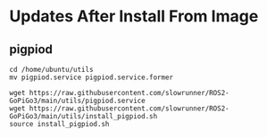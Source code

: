 # Updates After Install From Image

## pigpiod

```
cd /home/ubuntu/utils
mv pigpiod.service pigpiod.service.former

wget https://raw.githubusercontent.com/slowrunner/ROS2-GoPiGo3/main/utils/pigpiod.service
wget https://raw.githubusercontent.com/slowrunner/ROS2-GoPiGo3/main/utils/install_pigpiod.sh
source install_pigpiod.sh
```
